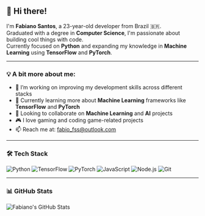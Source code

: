 ## 👋 Hi there!

I'm **Fabiano Santos**, a 23-year-old developer from Brazil 🇧🇷.  
Graduated with a degree in **Computer Science**, I'm passionate about building cool things with code.  
Currently focused on **Python** and expanding my knowledge in **Machine Learning** using **TensorFlow** and **PyTorch**.

---

### 💡 A bit more about me:

- 🔭 I’m working on improving my development skills across different stacks  
- 🌱 Currently learning more about **Machine Learning** frameworks like **TensorFlow** and **PyTorch**  
- 🤝 Looking to collaborate on **Machine Learning** and **AI** projects  
- 🎮 I love gaming and coding game-related projects  
- 📫 Reach me at: [fabio_fss@outlook.com](mailto:fabio_fss@outlook.com)

---

### 🛠️ Tech Stack
![Python](https://img.shields.io/badge/-Python-3776AB?style=flat&logo=python&logoColor=white)
![TensorFlow](https://img.shields.io/badge/-TensorFlow-FF6F00?style=flat&logo=tensorflow&logoColor=white)
![PyTorch](https://img.shields.io/badge/-PyTorch-EE4C2C?style=flat&logo=pytorch&logoColor=white)
![JavaScript](https://img.shields.io/badge/-JavaScript-F7DF1E?style=flat&logo=javascript&logoColor=black)
![Node.js](https://img.shields.io/badge/-Node.js-339933?style=flat&logo=node.js&logoColor=white)
![Git](https://img.shields.io/badge/-Git-F05032?style=flat&logo=git&logoColor=white)

---

### 📊 GitHub Stats
![Fabiano's GitHub Stats](https://github-readme-stats.vercel.app/api?username=FabioFSS&show_icons=true&theme=radical)
